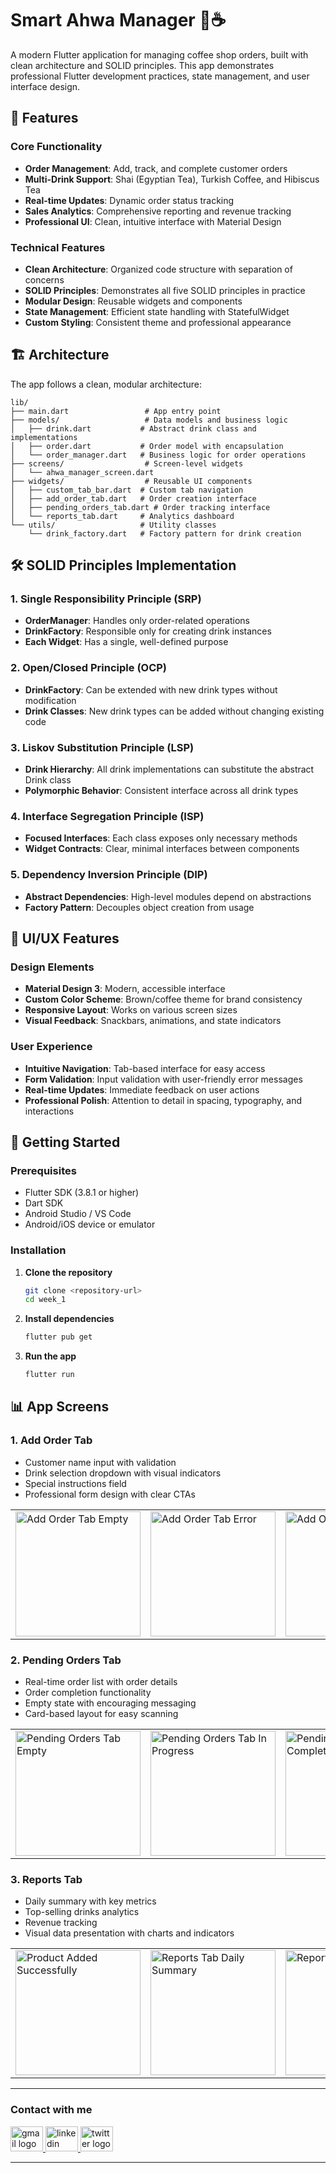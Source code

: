 # Smart Ahwa Manager 🍵☕

A modern Flutter application for managing coffee shop orders, built with clean architecture and SOLID principles. This app demonstrates professional Flutter development practices, state management, and user interface design.

## 📱 Features

### Core Functionality

- **Order Management**: Add, track, and complete customer orders
- **Multi-Drink Support**: Shai (Egyptian Tea), Turkish Coffee, and Hibiscus Tea
- **Real-time Updates**: Dynamic order status tracking
- **Sales Analytics**: Comprehensive reporting and revenue tracking
- **Professional UI**: Clean, intuitive interface with Material Design

### Technical Features

- **Clean Architecture**: Organized code structure with separation of concerns
- **SOLID Principles**: Demonstrates all five SOLID principles in practice
- **Modular Design**: Reusable widgets and components
- **State Management**: Efficient state handling with StatefulWidget
- **Custom Styling**: Consistent theme and professional appearance

## 🏗️ Architecture

The app follows a clean, modular architecture:

```
lib/
├── main.dart                 # App entry point
├── models/                   # Data models and business logic
│   ├── drink.dart           # Abstract drink class and implementations
│   ├── order.dart           # Order model with encapsulation
│   └── order_manager.dart   # Business logic for order operations
├── screens/                  # Screen-level widgets
│   └── ahwa_manager_screen.dart
├── widgets/                  # Reusable UI components
│   ├── custom_tab_bar.dart  # Custom tab navigation
│   ├── add_order_tab.dart   # Order creation interface
│   ├── pending_orders_tab.dart # Order tracking interface
│   └── reports_tab.dart     # Analytics dashboard
└── utils/                   # Utility classes
    └── drink_factory.dart   # Factory pattern for drink creation
```

## 🛠️ SOLID Principles Implementation

### 1. Single Responsibility Principle (SRP)

- **OrderManager**: Handles only order-related operations
- **DrinkFactory**: Responsible only for creating drink instances
- **Each Widget**: Has a single, well-defined purpose

### 2. Open/Closed Principle (OCP)

- **DrinkFactory**: Can be extended with new drink types without modification
- **Drink Classes**: New drink types can be added without changing existing code

### 3. Liskov Substitution Principle (LSP)

- **Drink Hierarchy**: All drink implementations can substitute the abstract Drink class
- **Polymorphic Behavior**: Consistent interface across all drink types

### 4. Interface Segregation Principle (ISP)

- **Focused Interfaces**: Each class exposes only necessary methods
- **Widget Contracts**: Clear, minimal interfaces between components

### 5. Dependency Inversion Principle (DIP)

- **Abstract Dependencies**: High-level modules depend on abstractions
- **Factory Pattern**: Decouples object creation from usage

## 🎨 UI/UX Features

### Design Elements

- **Material Design 3**: Modern, accessible interface
- **Custom Color Scheme**: Brown/coffee theme for brand consistency
- **Responsive Layout**: Works on various screen sizes
- **Visual Feedback**: Snackbars, animations, and state indicators

### User Experience

- **Intuitive Navigation**: Tab-based interface for easy access
- **Form Validation**: Input validation with user-friendly error messages
- **Real-time Updates**: Immediate feedback on user actions
- **Professional Polish**: Attention to detail in spacing, typography, and interactions

## 🚀 Getting Started

### Prerequisites

- Flutter SDK (3.8.1 or higher)
- Dart SDK
- Android Studio / VS Code
- Android/iOS device or emulator

### Installation

1. **Clone the repository**

   ```bash
   git clone <repository-url>
   cd week_1
   ```

2. **Install dependencies**

   ```bash
   flutter pub get
   ```

3. **Run the app**
   ```bash
   flutter run
   ```

## 📊 App Screens

### 1. Add Order Tab

- Customer name input with validation
- Drink selection dropdown with visual indicators
- Special instructions field
- Professional form design with clear CTAs

<div align="left">
  <table>
    <tr>
      <td><img src="https://github.com/user-attachments/assets/7e562dbc-fd94-4fde-98e3-43c9b7ef140e" alt="Add Order Tab Empty" width="200"/></td>
      <td><img src="https://github.com/user-attachments/assets/82e084ce-bac3-4319-bede-9c0fb2d7454d" alt="Add Order Tab Error" width="200"/></td>
      <td><img src="https://github.com/user-attachments/assets/6e984edc-ca9a-46a8-9b0e-ad8da9d61d71" alt="Add Order Tab Filled" width="200"/></td>
    </tr>
  </table>
</div>

### 2. Pending Orders Tab

- Real-time order list with order details
- Order completion functionality
- Empty state with encouraging messaging
- Card-based layout for easy scanning

<div align="left">
  <table>
    <tr>
      <td><img src="https://github.com/user-attachments/assets/caa97f4e-67a4-4920-82e5-ac286bf3314b" alt="Pending Orders Tab Empty" width="200"/></td>
      <td><img src="https://github.com/user-attachments/assets/88b82f39-f46c-4daa-9df1-29d3ceccd158" alt="Pending Orders Tab In Progress" width="200"/></td>
      <td><img src="https://github.com/user-attachments/assets/b07cba01-e721-4d1f-a07a-b0c21559e26a" alt="Pending Orders Tab Completed" width="200"/></td>
    </tr>
  </table>
</div>

### 3. Reports Tab

- Daily summary with key metrics
- Top-selling drinks analytics
- Revenue tracking
- Visual data presentation with charts and indicators

<div align="left">
  <table>
    <tr>
      <td><img src="https://github.com/user-attachments/assets/8e0f4d36-4964-446c-a5d9-962945e83add" alt="Product Added Successfully" width="200"/></td>
      <td><img src="https://github.com/user-attachments/assets/f8c7e3c1-1fe8-4b54-87d7-30476cf44dc4" alt="Reports Tab Daily Summary" width="200"/></td>
      <td><img src="https://github.com/user-attachments/assets/e9979718-b376-4574-96c0-dd0360df5e87" alt="Reports Tab Top Selling" width="200"/></td>
    </tr>
  </table>
</div>

---

<h3 align="left">
    Contact with me
</h3>

<div align="left">
  <a href="mailto:a7medhanyshokry@gmail.com" target="_blank">
    <img src="https://skillicons.dev/icons?i=gmail&theme=light" width="52" height="40" alt="gmail logo"/>
  </a>
  <a href="https://www.linkedin.com/in/theahmedhany/" target="_blank">
    <img src="https://skillicons.dev/icons?i=linkedin&theme=dark" width="52" height="40" alt="linkedin logo"/>
  </a>
  <a href="https://x.com/theahmedhany" target="_blank">
    <img src="https://skillicons.dev/icons?i=twitter&theme=dark" width="52" height="40" alt="twitter logo"/>
  </a>
</div>

---
